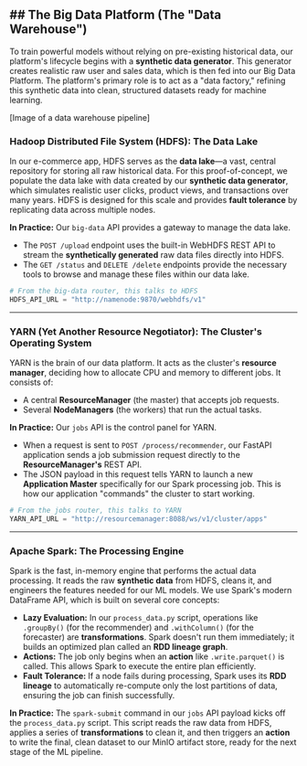 
## \#\# The Big Data Platform (The "Data Warehouse")

To train powerful models without relying on pre-existing historical data, our platform's lifecycle begins with a **synthetic data generator**. This generator creates realistic raw user and sales data, which is then fed into our Big Data Platform. The platform's primary role is to act as a "data factory," refining this synthetic data into clean, structured datasets ready for machine learning.

[Image of a data warehouse pipeline]

### **Hadoop Distributed File System (HDFS): The Data Lake**

In our e-commerce app, HDFS serves as the **data lake**—a vast, central repository for storing all raw historical data. For this proof-of-concept, we populate the data lake with data created by our **synthetic data generator**, which simulates realistic user clicks, product views, and transactions over many years. HDFS is designed for this scale and provides **fault tolerance** by replicating data across multiple nodes.

**In Practice:**
Our `big-data` API provides a gateway to manage the data lake.

  * The `POST /upload` endpoint uses the built-in WebHDFS REST API to stream the **synthetically generated** raw data files directly into HDFS.
  * The `GET /status` and `DELETE /delete` endpoints provide the necessary tools to browse and manage these files within our data lake.

<!-- end list -->

```python
# From the big-data router, this talks to HDFS
HDFS_API_URL = "http://namenode:9870/webhdfs/v1"
```

-----

### **YARN (Yet Another Resource Negotiator): The Cluster's Operating System**

YARN is the brain of our data platform. It acts as the cluster's **resource manager**, deciding how to allocate CPU and memory to different jobs. It consists of:

  * A central **ResourceManager** (the master) that accepts job requests.
  * Several **NodeManagers** (the workers) that run the actual tasks.

**In Practice:**
Our `jobs` API is the control panel for YARN.

  * When a request is sent to `POST /process/recommender`, our FastAPI application sends a job submission request directly to the **ResourceManager's** REST API.
  * The JSON payload in this request tells YARN to launch a new **Application Master** specifically for our Spark processing job. This is how our application "commands" the cluster to start working.

<!-- end list -->

```python
# From the jobs router, this talks to YARN
YARN_API_URL = "http://resourcemanager:8088/ws/v1/cluster/apps"
```

-----

### **Apache Spark: The Processing Engine**

Spark is the fast, in-memory engine that performs the actual data processing. It reads the raw **synthetic data** from HDFS, cleans it, and engineers the features needed for our ML models. We use Spark's modern DataFrame API, which is built on several core concepts:

  * **Lazy Evaluation:** In our `process_data.py` script, operations like `.groupBy()` (for the recommender) and `.withColumn()` (for the forecaster) are **transformations**. Spark doesn't run them immediately; it builds an optimized plan called an **RDD lineage graph**.
  * **Actions:** The job only begins when an **action** like `.write.parquet()` is called. This allows Spark to execute the entire plan efficiently.
  * **Fault Tolerance:** If a node fails during processing, Spark uses its **RDD lineage** to automatically re-compute only the lost partitions of data, ensuring the job can finish successfully.

**In Practice:**
The `spark-submit` command in our `jobs` API payload kicks off the `process_data.py` script. This script reads the raw data from HDFS, applies a series of **transformations** to clean it, and then triggers an **action** to write the final, clean dataset to our MinIO artifact store, ready for the next stage of the ML pipeline.